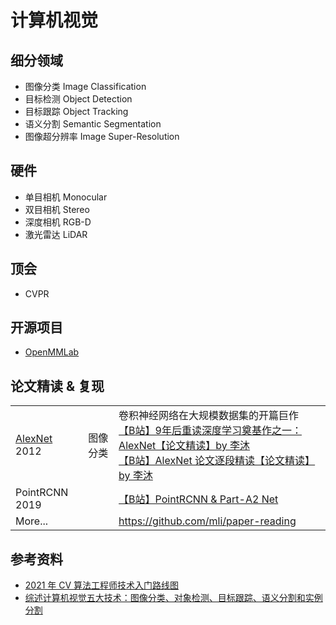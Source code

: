# 计算机视觉

## 细分领域
- 图像分类 Image Classification
- 目标检测 Object Detection
- 目标跟踪 Object Tracking
- 语义分割 Semantic Segmentation
- 图像超分辨率 Image Super-Resolution

## 硬件
- 单目相机 Monocular
- 双目相机 Stereo
- 深度相机 RGB-D
- 激光雷达 LiDAR

## 顶会
- CVPR

## 开源项目
- [OpenMMLab](https://github.com/open-mmlab)

## 论文精读 & 复现

<table>
    <tr>
        <td>
            <a href="https://proceedings.neurips.cc/paper/2012/file/c399862d3b9d6b76c8436e924a68c45b-Paper.pdf">AlexNet</a> 2012 
        </td>
        <td>图像分类</td>
        <td>
            卷积神经网络在大规模数据集的开篇巨作<br />
            <a href="https://www.bilibili.com/video/BV1ih411J7Kz/">【B站】9年后重读深度学习奠基作之一：AlexNet【论文精读】by 李沐</a><br />
            <a href="https://www.bilibili.com/video/BV1hq4y157t1/">【B站】AlexNet 论文逐段精读【论文精读】by 李沐</a>
        </td>
    </tr>
    <tr>
        <td>PointRCNN 2019</td>
        <td></td>
        <td>
            <a href="https://www.bilibili.com/video/BV1cE411L7mL?spm_id_from=333.1007.top_right_bar_window_default_collection.content.click">【B站】PointRCNN & Part-A2 Net</a>
        </td>
    </tr>
    <tr>
        <td>More...</td>
        <td></td>
        <td>
            <a href="https://github.com/mli/paper-reading">https://github.com/mli/paper-reading</a>
        </td>
    </tr>
</table>

## 参考资料
- [2021 年 CV 算法工程师技术入门路线图](https://jishuin.proginn.com/p/763bfbd5cab6)
- [综述计算机视觉五大技术：图像分类、对象检测、目标跟踪、语义分割和实例分割](https://bbs.cvmart.net/articles/655/1)